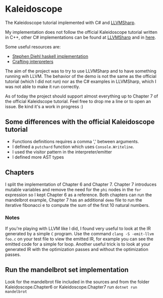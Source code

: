 # Kaleidoscope

The Kaleidoscope tutorial implemented with C# and [LLVMSharp](https://github.com/microsoft/LLVMSharp).

My implementation does not follow the official Kaleidoscope tutorial written in C++, other C# implementations can be found at [LLVMSharp](https://github.com/microsoft/LLVMSharp) and in [here](https://ice1000.org/llvm-cs/en/). 

Some useful resources are:
* [Stephen Diehl haskell implementation](https://www.stephendiehl.com/llvm/)
* [Crafting interpreters](https://www.craftinginterpreters.com/)

The aim of the project was to try to use LLVMSharp and to have something running wih LLVM. The behavior of the demo is not the same as the official tutorial (which I did not run) nor as the C# examples in LLVMSharp, which I was not able to make it run correctly.

As of today the project should support almost everything up to Chapter 7 of the official Kaleidscope tutorial. Feel free to drop me a line or to open an issue. Be kind it's a work in progress :)

## Some differences with the official Kaleidoscope tutorial

* Functions definitions requires a comma ',' between arguments.
* I defined a `putchard` function which uses `Console.Writeline`.
* I used the visitor pattern in the interpreter/emitter
* I defined more AST types

## Chapters

I split the implementation of Chapter 6 and Chapter 7. Chapter 7 introduces mutable variables and remove the need for the `phi` nodes in the `for` expression so I kept Chapter 6 as a reference. Both chapters can run the mandelbrot example, Chapter 7 has an additional `demo` file to run the iterative fibonacci e to compute the sum of the first 10 natural numbers.

### Notes

If you're playing with LLVM like I did, I found very useful to look at the IR generated by a simple `C` program. Use the command `clang -S -emit-llvm foo.c` on your test file to view the emitted IR, for example you can see the emitted code for a simple for loop. Another useful trick is to look at your generated IR with the optimization passes and without the optimization passes.

## Run the mandelbrot set implementation

Look for the mandelbrot file included in the sources and from the folder Kaleidoscope.Chapter6 or Kaleidoscope.Chapter7 run `dotnet run mandelbrot`
